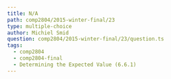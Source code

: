 ```yaml
---
title: N/A
path: comp2804/2015-winter-final/23
type: multiple-choice
author: Michiel Smid
question: comp2804/2015-winter-final/23/question.ts
tags:
  - comp2804
  - comp2804-final
  - Determining the Expected Value (6.6.1)
---
```

